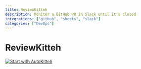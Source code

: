 ```yaml
---
title: ReviewKitteh
description: Monitor a GitHub PR in Slack until it's closed
integrations: ["github", "sheets", "slack"]
categories: ["DevOps"]
---
```


# ReviewKitteh

[![Start with AutoKitteh](https://autokitteh.com/assets/autokitteh-badge.svg)](https://app.autokitteh.cloud/template?name=devops/reviewkitteh)
